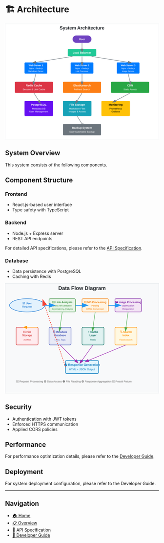 # 🏗️ Architecture

![Architecture Diagram](../images/architecture-diagram.svg)

## System Overview

This system consists of the following components.

## Component Structure

### Frontend
- React.js-based user interface
- Type safety with TypeScript

### Backend
- Node.js + Express server
- REST API endpoints

For detailed API specifications, please refer to the [API Specification](./050-api-reference.md).

### Database
- Data persistence with PostgreSQL
- Caching with Redis

![Data Flow Diagram](../images/data-flow.svg)

## Security

- Authentication with JWT tokens
- Enforced HTTPS communication
- Applied CORS policies

## Performance

For performance optimization details, please refer to the [Developer Guide](./070-developer-guide.md).

## Deployment

For system deployment configuration, please refer to the Developer Guide.

---

## Navigation

- [🏠 Home](./010-README.md)
- [📋 Overview](./020-overview.md)
- [🔧 API Specification](./050-api-reference.md)
- [👥 Developer Guide](./070-developer-guide.md)
